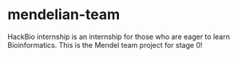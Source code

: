 # mendelian-team
HackBio internship is an internship for those who are eager to learn Bioinformatics. This is the Mendel team project for stage 0!
